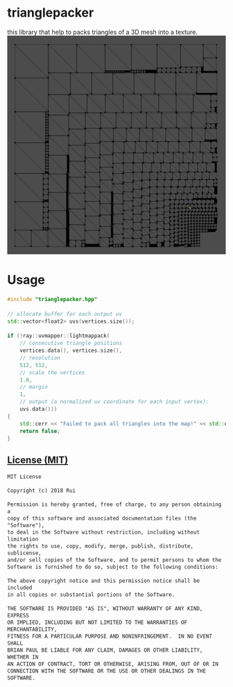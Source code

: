 # trianglepacker
this library that help to packs triangles of a 3D mesh into a texture.
![preview.png](preview.png)

# Usage
```c++
#include "trianglepacker.hpp"

// allocate buffer for each output uv
std::vector<float2> uvs(vertices.size());

if (!ray::uvmapper::lightmappack(
    // consecutive triangle positions
    vertices.data(), vertices.size(), 
    // resolution
    512, 512, 
    // scale the vertices
    1.0, 
    // margin
    1, 
    // output (a normalized uv coordinate for each input vertex):
    uvs.data()))
{
    std::cerr << "Failed to pack all triangles into the map!" << std::endl;
    return false;
}
```

[License (MIT)](https://raw.githubusercontent.com/ray-cast/trianglepacker/master/LICENSE.txt)
-------------------------------------------------------------------------------
    MIT License

    Copyright (c) 2018 Rui

	Permission is hereby granted, free of charge, to any person obtaining a
	copy of this software and associated documentation files (the "Software"),
	to deal in the Software without restriction, including without limitation
	the rights to use, copy, modify, merge, publish, distribute, sublicense,
	and/or sell copies of the Software, and to permit persons to whom the
	Software is furnished to do so, subject to the following conditions:

	The above copyright notice and this permission notice shall be included
	in all copies or substantial portions of the Software.

	THE SOFTWARE IS PROVIDED "AS IS", WITHOUT WARRANTY OF ANY KIND, EXPRESS
	OR IMPLIED, INCLUDING BUT NOT LIMITED TO THE WARRANTIES OF MERCHANTABILITY,
	FITNESS FOR A PARTICULAR PURPOSE AND NONINFRINGEMENT.  IN NO EVENT SHALL
	BRIAN PAUL BE LIABLE FOR ANY CLAIM, DAMAGES OR OTHER LIABILITY, WHETHER IN
	AN ACTION OF CONTRACT, TORT OR OTHERWISE, ARISING FROM, OUT OF OR IN
	CONNECTION WITH THE SOFTWARE OR THE USE OR OTHER DEALINGS IN THE SOFTWARE.
